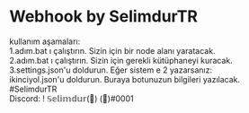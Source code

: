 # Webhook by SelimdurTR
kullanım aşamaları:
</br>
1.adım.bat ı çalıştırın. Sizin için bir node alanı yaratacak. <br>
2.adım.bat ı çalıştırın. Sizin için gerekli kütüphaneyi kuracak.<br>
3.settings.json'u doldurun. Eğer sistem e 2 yazarsanız: <br>
ikinciyol.json'u doldurun. Buraya botunuzun bilgileri yazılacak. </br>
#SelimdurTR<br>
Discord: ! 𝕊𝕖𝕝𝕚𝕞𝕕𝕦𝕣(🌙) (🥙)#0001
